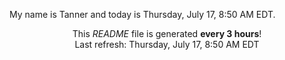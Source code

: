 My name is Tanner and today is Thursday, July 17, 8:50 AM EDT.

<p align="center">This <i>README</i> file is generated <b>every 3 hours</b>!</br>Last refresh: Thursday, July 17, 8:50 AM EDT<br /></p>
